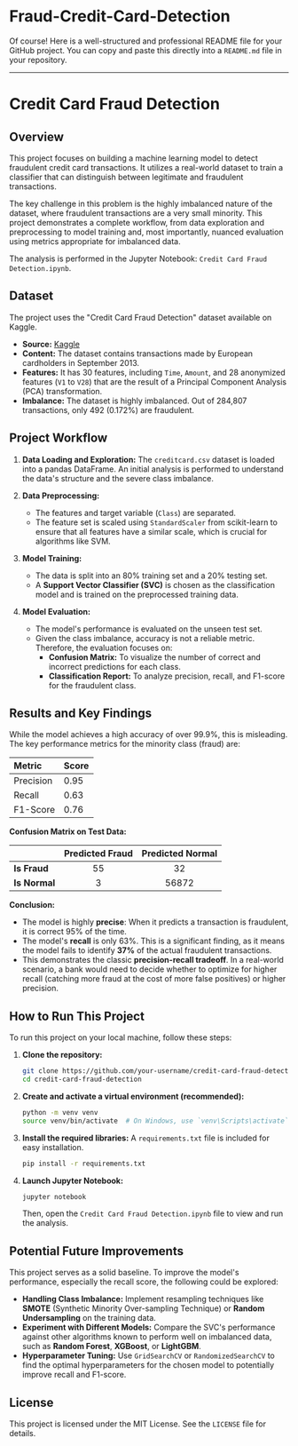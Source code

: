 # Fraud-Credit-Card-Detection
Of course\! Here is a well-structured and professional README file for your GitHub project. You can copy and paste this directly into a `README.md` file in your repository.

-----

# Credit Card Fraud Detection

## Overview

This project focuses on building a machine learning model to detect fraudulent credit card transactions. It utilizes a real-world dataset to train a classifier that can distinguish between legitimate and fraudulent transactions.

The key challenge in this problem is the highly imbalanced nature of the dataset, where fraudulent transactions are a very small minority. This project demonstrates a complete workflow, from data exploration and preprocessing to model training and, most importantly, nuanced evaluation using metrics appropriate for imbalanced data.

The analysis is performed in the Jupyter Notebook: `Credit Card Fraud Detection.ipynb`.

## Dataset

The project uses the "Credit Card Fraud Detection" dataset available on Kaggle.

  * **Source:** [Kaggle](https://www.kaggle.com/datasets/mlg-ulb/creditcardfraud)
  * **Content:** The dataset contains transactions made by European cardholders in September 2013.
  * **Features:** It has 30 features, including `Time`, `Amount`, and 28 anonymized features (`V1` to `V28`) that are the result of a Principal Component Analysis (PCA) transformation.
  * **Imbalance:** The dataset is highly imbalanced. Out of 284,807 transactions, only 492 (0.172%) are fraudulent.

## Project Workflow

1.  **Data Loading and Exploration:** The `creditcard.csv` dataset is loaded into a pandas DataFrame. An initial analysis is performed to understand the data's structure and the severe class imbalance.

2.  **Data Preprocessing:**

      * The features and target variable (`Class`) are separated.
      * The feature set is scaled using `StandardScaler` from scikit-learn to ensure that all features have a similar scale, which is crucial for algorithms like SVM.

3.  **Model Training:**

      * The data is split into an 80% training set and a 20% testing set.
      * A **Support Vector Classifier (SVC)** is chosen as the classification model and is trained on the preprocessed training data.

4.  **Model Evaluation:**

      * The model's performance is evaluated on the unseen test set.
      * Given the class imbalance, accuracy is not a reliable metric. Therefore, the evaluation focuses on:
          * **Confusion Matrix:** To visualize the number of correct and incorrect predictions for each class.
          * **Classification Report:** To analyze precision, recall, and F1-score for the fraudulent class.

## Results and Key Findings

While the model achieves a high accuracy of over 99.9%, this is misleading. The key performance metrics for the minority class (fraud) are:

| Metric    | Score |
| :-------- | :---- |
| Precision | 0.95  |
| Recall    | 0.63  |
| F1-Score  | 0.76  |

**Confusion Matrix on Test Data:**

|              | Predicted Fraud | Predicted Normal |
| :----------- | :-------------: | :--------------: |
| **Is Fraud** |       55        |        32        |
| **Is Normal**|        3        |      56872       |

**Conclusion:**

  * The model is highly **precise**: When it predicts a transaction is fraudulent, it is correct 95% of the time.
  * The model's **recall** is only 63%. This is a significant finding, as it means the model fails to identify **37%** of the actual fraudulent transactions.
  * This demonstrates the classic **precision-recall tradeoff**. In a real-world scenario, a bank would need to decide whether to optimize for higher recall (catching more fraud at the cost of more false positives) or higher precision.

## How to Run This Project

To run this project on your local machine, follow these steps:

1.  **Clone the repository:**

    ```bash
    git clone https://github.com/your-username/credit-card-fraud-detection.git
    cd credit-card-fraud-detection
    ```

2.  **Create and activate a virtual environment (recommended):**

    ```bash
    python -m venv venv
    source venv/bin/activate  # On Windows, use `venv\Scripts\activate`
    ```

3.  **Install the required libraries:**
    A `requirements.txt` file is included for easy installation.

    ```bash
    pip install -r requirements.txt
    ```

4.  **Launch Jupyter Notebook:**

    ```bash
    jupyter notebook
    ```

    Then, open the `Credit Card Fraud Detection.ipynb` file to view and run the analysis.

## Potential Future Improvements

This project serves as a solid baseline. To improve the model's performance, especially the recall score, the following could be explored:

  * **Handling Class Imbalance:** Implement resampling techniques like **SMOTE** (Synthetic Minority Over-sampling Technique) or **Random Undersampling** on the training data.
  * **Experiment with Different Models:** Compare the SVC's performance against other algorithms known to perform well on imbalanced data, such as **Random Forest**, **XGBoost**, or **LightGBM**.
  * **Hyperparameter Tuning:** Use `GridSearchCV` or `RandomizedSearchCV` to find the optimal hyperparameters for the chosen model to potentially improve recall and F1-score.

## License

This project is licensed under the MIT License. See the `LICENSE` file for details.
